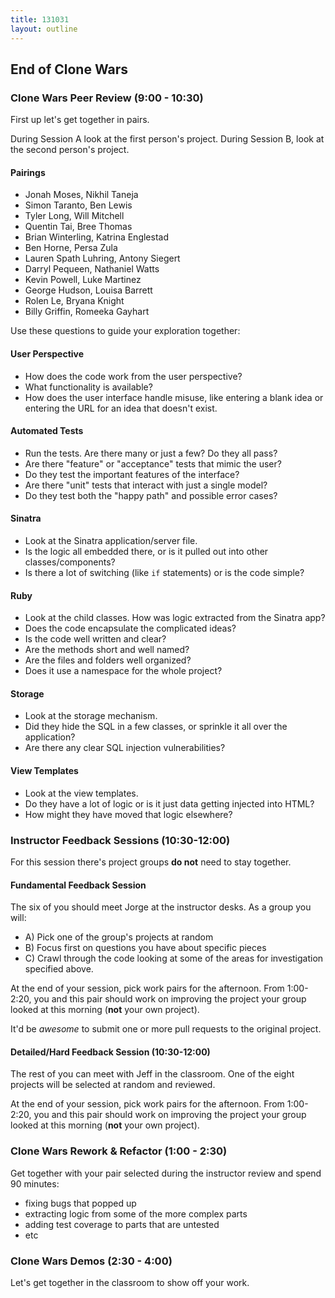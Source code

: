 ```yaml
---
title: 131031
layout: outline
---
```


## End of Clone Wars

### Clone Wars Peer Review (9:00 - 10:30)

First up let's get together in pairs. 

During Session A look at the first person's project. During Session B, look at the second person's project.

#### Pairings

* Jonah Moses, Nikhil Taneja
* Simon Taranto, Ben Lewis
* Tyler Long, Will Mitchell
* Quentin Tai, Bree Thomas
* Brian Winterling, Katrina Englestad
* Ben Horne, Persa Zula
* Lauren Spath Luhring, Antony Siegert
* Darryl Pequeen, Nathaniel Watts
* Kevin Powell, Luke Martinez
* George Hudson, Louisa Barrett
* Rolen Le, Bryana Knight
* Billy Griffin, Romeeka Gayhart

Use these questions to guide your exploration together:

#### User Perspective

* How does the code work from the user perspective? 
* What functionality is available?
* How does the user interface handle misuse, like entering a blank idea or entering the URL for an idea that doesn't exist.

#### Automated Tests

* Run the tests. Are there many or just a few? Do they all pass?
* Are there "feature" or "acceptance" tests that mimic the user? 
* Do they test the important features of the interface?
* Are there "unit" tests that interact with just a single model? 
* Do they test both the "happy path" and possible error cases?

#### Sinatra

* Look at the Sinatra application/server file. 
* Is the logic all embedded there, or is it pulled out into other classes/components? 
* Is there a lot of switching (like `if` statements) or is the code simple?

#### Ruby

* Look at the child classes. How was logic extracted from the Sinatra app? 
* Does the code encapsulate the complicated ideas?
* Is the code well written and clear?
* Are the methods short and well named?
* Are the files and folders well organized? 
* Does it use a namespace for the whole project?

#### Storage

* Look at the storage mechanism. 
* Did they hide the SQL in a few classes, or sprinkle it all over the application? 
* Are there any clear SQL injection vulnerabilities?

#### View Templates

* Look at the view templates. 
* Do they have a lot of logic or is it just data getting injected into HTML? 
* How might they have moved that logic elsewhere?

### Instructor Feedback Sessions (10:30-12:00)

For this session there's project groups **do not** need to stay together.

#### Fundamental Feedback Session

The six of you should meet Jorge at the instructor desks. As a group you will:

* A) Pick one of the group's projects at random
* B) Focus first on questions you have about specific pieces
* C) Crawl through the code looking at some of the areas for investigation specified above.

At the end of your session, pick work pairs for the afternoon. From 1:00-2:20, you and this pair should work on improving the project your group looked at this morning (**not** your own project).

It'd be *awesome* to submit one or more pull requests to the original project.

#### Detailed/Hard Feedback Session (10:30-12:00)

The rest of you can meet with Jeff in the classroom. One of the eight projects will be selected at random and reviewed.

At the end of your session, pick work pairs for the afternoon. From 1:00-2:20, you and this pair should work on improving the project your group looked at this morning (**not** your own project).

### Clone Wars Rework & Refactor (1:00 - 2:30) 

Get together with your pair selected during the instructor review and spend 90 minutes:

* fixing bugs that popped up
* extracting logic from some of the more complex parts
* adding test coverage to parts that are untested
* etc

### Clone Wars Demos (2:30 - 4:00)

Let's get together in the classroom to show off your work.